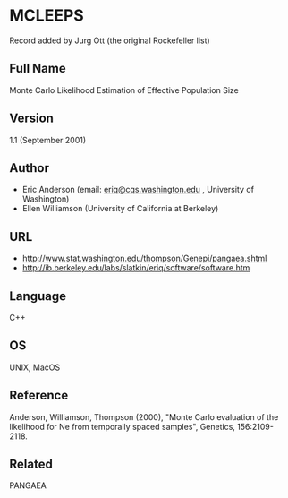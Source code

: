 # MCLEEPS
Record added by Jurg Ott (the original Rockefeller list)

## Full Name
Monte Carlo Likelihood Estimation of Effective Population Size

## Version
1.1 (September 2001)

## Author
* Eric Anderson (email: eriq@cqs.washington.edu , University of Washington)
* Ellen Williamson (University of California at Berkeley)

## URL
* http://www.stat.washington.edu/thompson/Genepi/pangaea.shtml
* http://ib.berkeley.edu/labs/slatkin/eriq/software/software.htm

## Language
C++

## OS
UNIX, MacOS

## Reference
Anderson, Williamson, Thompson (2000), "Monte Carlo evaluation of the likelihood for Ne from temporally spaced samples", Genetics, 156:2109-2118.

## Related
PANGAEA